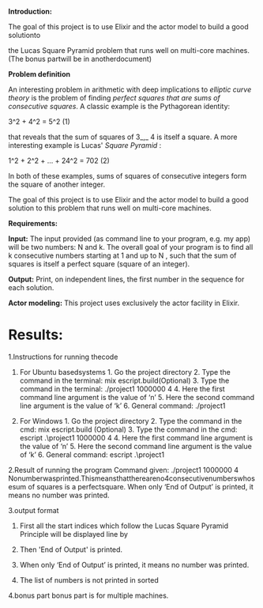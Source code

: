 **Introduction:**

The goal of this project is to use Elixir and the actor model to build a good solutionto

the Lucas Square Pyramid problem that runs well on multi-core machines. (The bonus partwill be in anotherdocument)

**Problem definition**

An interesting problem in arithmetic with deep implications to _elliptic curve theory_ is the problem of finding _perfect squares that are sums of consecutive squares_. A classic example is the Pythagorean identity:

3^2 + 4^2 = 5^2	(1)

that reveals that the sum of squares of 3_,_ 4 is itself a square. A more interesting example is Lucas&#39; _Square Pyramid_ :

1^2 + 2^2 + ... + 24^2 = 702	(2)

In both of these examples, sums of squares of consecutive integers form the square of another integer.

The goal of this project is to use Elixir and the actor model to build a good solution to this problem that runs well on multi-core machines.

**Requirements:**

**Input:** The input provided (as command line to your program, e.g. my app) will be two numbers:  N and k.  The overall goal of your program is to find  all k consecutive numbers starting at 1 and up to N , such that the sum of squares is itself a perfect square (square of an integer).

**Output:** Print, on independent lines, the first number in the sequence for each solution.

**Actor modeling:** This project uses exclusively the actor facility in Elixir.

# Results:

1.Instructions for running thecode
  1. For Ubuntu basedsystems
    1. Go the project directory
    2. Type the command in the terminal: mix escript.build(Optional)
    3. Type the command in the terminal: ./project1 1000000 4
    4. Here the first command line argument is the value of ‘n’
    5. Here the second command line argument is the value of ‘k’
    6. General command: ./project1 <n> <k>

  
  2. For Windows
    1. Go the project directory
    2. Type the command in the cmd: mix escript.build (Optional)
    3. Type the command in the cmd: escript .\project1 1000000 4
    4. Here the first command line argument is the value of ‘n’
    5. Here the second command line argument is the value of ‘k’
    6. General command: escript .\project1 <n> <k>

2.Result of running the program
Command given:   ./project1 1000000 4
Nonumberwasprinted.Thismeansthatthereareno4consecutivenumberswhosesum of squares is a perfectsquare.
When only ‘End of Output’ is printed, it means no number was printed.

3.output format
  1. First all the start indices which follow the Lucas Square Pyramid Principle will be displayed line by
  
  2. Then &#39;End of Output&#39; is printed.
  
  3. When only ‘End of Output’ is printed, it means no number was printed.
  
  4. The list of numbers is not printed in sorted
 
4.bonus part 
  bonus part is for multiple machines.
